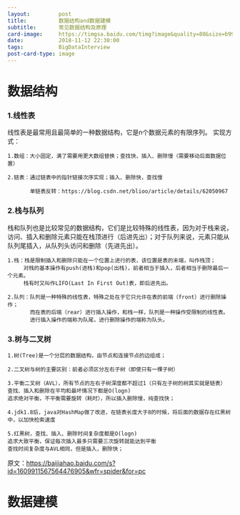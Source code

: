 ```yaml
---
layout:         post
title:          数据结构and数据建模 
subtitle:       常见数据结构及原理
card-image:     https://timgsa.baidu.com/timg?image&quality=80&size=b9999_10000&sec=1542042135736&di=e6b5ecdf39b90a608e04af2ce0feffe2&imgtype=0&src=http%3A%2F%2Fimgsrc.baidu.com%2Fimage%2Fc0%253Dshijue1%252C0%252C0%252C294%252C40%2Fsign%3D4960a0c2a9cc7cd9ee203c9a51684b4a%2F8c1001e93901213f5dc1f5f35ee736d12f2e952b.jpg
date:           2018-11-12 22:30:00
tags:           BigDataInterview
post-card-type: image
---
```



# 数据结构

### 1.线性表

线性表是最常用且最简单的一种数据结构，它是n个数据元素的有限序列。
实现方式：

    1.数组：大小固定，满了需要用更大数组替换；查找快，插入、删除慢（需要移动后面数据位置）
    
    2.链表：通过链表中的指针链接次序实现；插入、删除快，查找慢
    
           单链表反转：https://blog.csdn.net/blioo/article/details/62050967
           

### 2.栈与队列

栈和队列也是比较常见的数据结构，它们是比较特殊的线性表，因为对于栈来说，访问、插入和删除元素只能在栈顶进行（后进先出）；对于队列来说，元素只能从队列尾插入，从队列头访问和删除（先进先出）。

    1.栈：栈是限制插入和删除只能在一个位置上进行的表，该位置是表的末端，叫作栈顶；
         对栈的基本操作有push(进栈)和pop(出栈)，前者相当于插入，后者相当于删除最后一个元素。
         栈有时又叫作LIFO(Last In First Out)表，即后进先出。
         
    2.队列：队列是一种特殊的线性表，特殊之处在于它只允许在表的前端（front）进行删除操作；
           而在表的后端（rear）进行插入操作，和栈一样，队列是一种操作受限制的线性表。
           进行插入操作的端称为队尾，进行删除操作的端称为队头。
           
### 3.树与二叉树

    1.树(Tree)是一个分层的数据结构，由节点和连接节点的边组成；
    
    2.二叉树与树的主要区别：前者必须区分左右子树（即使只有一棵子树）
    
    3.平衡二叉树（AVL），所有节点的左右子树深度都不超过1（只有左子树的树其实就是链表）
    查找、插入和删除在平均和最坏情况下都是O(logn)
    追求绝对平衡，不平衡需要旋转（耗时），所以插入删除慢，纯查找快；
    
    4.jdk1.8后，java对HashMap做了改进，在链表长度大于8的时候，将后面的数据存在红黑树中，以加快检索速度
    
    5.红黑树，查找、插入、删除时间复杂度都是O(logn)
    追求大致平衡，保证每次插入最多只需要三次旋转就能达到平衡
    查找时间复杂度与AVL相同，但是插入，删除快；
    
原文：https://baijiahao.baidu.com/s?id=1609911567564476905&wfr=spider&for=pc


# 数据建模

